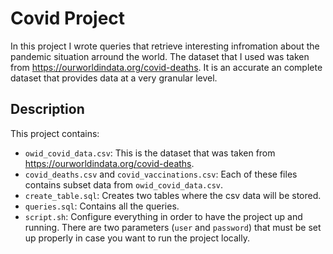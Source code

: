 # Covid Project

In this project I wrote queries that retrieve interesting infromation about the pandemic situation arround the world. The dataset that I used was taken from https://ourworldindata.org/covid-deaths. It is an accurate an complete dataset that provides data at a very granular level.

## Description
This project contains:  
- `owid_covid_data.csv`: This is the dataset that was taken from https://ourworldindata.org/covid-deaths.
- `covid_deaths.csv` and `covid_vaccinations.csv`: Each of these files contains subset data from `owid_covid_data.csv`.
- `create_table.sql`: Creates two tables where the csv data will be stored.
- `queries.sql`: Contains all the queries.
- `script.sh`: Configure everything in order to have the project up and running. There are two parameters (`user` and `password`) that must be set up properly in case you want to run the project locally.
